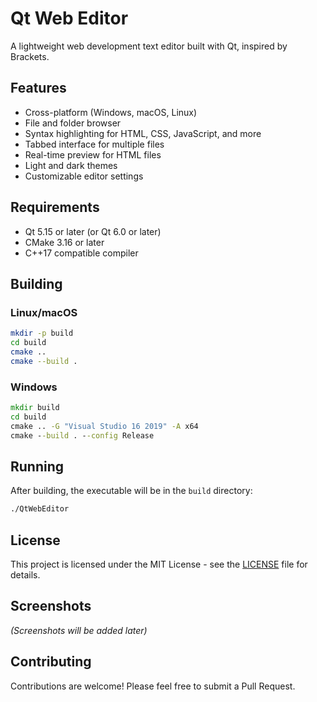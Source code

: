 # Qt Web Editor

A lightweight web development text editor built with Qt, inspired by Brackets.

## Features

- Cross-platform (Windows, macOS, Linux)
- File and folder browser
- Syntax highlighting for HTML, CSS, JavaScript, and more
- Tabbed interface for multiple files
- Real-time preview for HTML files
- Light and dark themes
- Customizable editor settings

## Requirements

- Qt 5.15 or later (or Qt 6.0 or later)
- CMake 3.16 or later
- C++17 compatible compiler

## Building

### Linux/macOS

```bash
mkdir -p build
cd build
cmake ..
cmake --build .
```

### Windows

```cmd
mkdir build
cd build
cmake .. -G "Visual Studio 16 2019" -A x64
cmake --build . --config Release
```

## Running

After building, the executable will be in the `build` directory:

```bash
./QtWebEditor
```

## License

This project is licensed under the MIT License - see the [LICENSE](LICENSE) file for details.

## Screenshots

*(Screenshots will be added later)*

## Contributing

Contributions are welcome! Please feel free to submit a Pull Request.
